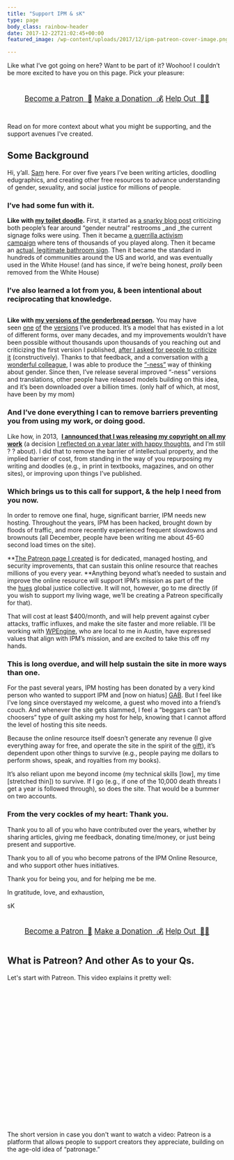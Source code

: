 ```yaml
---
title: "Support IPM & sK"
type: page
body_class: rainbow-header
date: 2017-12-22T21:02:45+00:00
featured_image: /wp-content/uploads/2017/12/ipm-patreon-cover-image.png

---
```

Like what I&#8217;ve got going on here? Want to be part of it? Woohoo! I couldn&#8217;t be more excited to have you on this page. Pick your pleasure:

<div class="button-stack" style="margin: 4vw auto; text-align: center; font-size: 1.2em;">
  <a class="button" href="/patronize/">Become a Patron &nbsp;🙌</a> <a class="button" href="/donate/">Make a Donation &nbsp;💰</a> <a class="button" href="/help/">Help Out &nbsp;🙋‍♀️</a>
</div>

Read on for more context about what you might be supporting, and the support avenues I've created.
## Some Background

Hi, y&#8217;all.&nbsp;[Sam][1]&nbsp;here. For over five years I&#8217;ve been writing articles, doodling edugraphics, and creating other free resources to advance understanding of gender, sexuality, and social justice for millions of people.

### I&#8217;ve had some fun with it.

**Like with&nbsp;[my toilet doodle][2].**&nbsp;First, it started as&nbsp;<a href="/2014/04/gender-neutral-bathroom-sign/#sthash.qAKYoTjA.dpbs" target="_blank" rel="noopener">a snarky blog post</a>&nbsp;criticizing both people&#8217;s fear around &#8220;gender neutral&#8221; restrooms&nbsp;_and&nbsp;_the current signage folks were using. Then it became&nbsp;<a href="/2014/04/printable-gender-neutral-bathroom-sign-guerilla-project/#sthash.LhfgpXRn.dpbs" target="_blank" rel="noopener">a guerrilla activism campaign</a>&nbsp;where tens of thousands of you played along. Then it became an&nbsp;<a href="/2014/07/how-the-gender-neutral-bathroom-sign-i-made-is-being-manufactured-and-donated-to-colleges/#sthash.N2qVJSK0.7t0dJR5M.dpbs" target="_blank" rel="noopener">actual, legitimate bathroom sign</a>. Then it became the standard in hundreds of communities around the US and world, and was eventually used in the White House! (and has since, if we&#8217;re being honest,&nbsp;_prolly_&nbsp;been removed from the White House)

### I&#8217;ve also learned a lot from you, & been intentional about reciprocating that knowledge.

<div class="wp-block-image">
  <figure class="alignright"><img class="lazy-load" data-src="https://guidetogender.com/img/from-binary-to-ness.jpg" alt="" /></figure>
</div>

**Like with&nbsp;**<a href="/genderbread-person/" target="_blank" rel="noopener"><strong>my versions of the genderbread person</strong></a>**.**&nbsp;You may have seen&nbsp;<a href="/2012/01/the-genderbread-person/" target="_blank" rel="noopener">one</a>&nbsp;[of][3]&nbsp;the&nbsp;<a href="/2015/03/the-genderbread-person-v3/" target="_blank" rel="noopener">versions</a>&nbsp;I&#8217;ve produced. It&#8217;s a model that has existed in a lot of different forms, over many decades, and my improvements wouldn&#8217;t have been possible without thousands upon thousands of you reaching out and criticizing&nbsp;the first version I published,&nbsp;<a href="/2012/02/improving-the-genderbread-person-i-need-your-help/#sthash.hIERfyms.dpbs" target="_blank" rel="noopener">after I asked for people to criticize it</a>&nbsp;(constructively). Thanks to that feedback, and a conversation with&nbsp;<a href="http://karenrayne.com/" target="_blank" rel="noopener">a wonderful colleague</a>, I was able to produce the&nbsp;<a href="/2012/03/the-genderbread-person-v2-0/#sthash.gq7XvTlP.XazhW2ij.dpbs" target="_blank" rel="noopener">&#8220;-ness&#8221;</a>&nbsp;way of thinking about gender. Since then, I&#8217;ve release several improved &#8220;-ness&#8221; versions and translations, other people have released models building on this idea, and it&#8217;s been downloaded over a billion times. (only half of which, at most, have been by my mom)

### And I&#8217;ve done everything I can to remove barriers preventing you from using my work, or doing good.

Like how, in 2013,&nbsp;&nbsp;<a href="/2013/11/uncopyright/#sthash.8JLOPgb3.dpbs" target="_blank" rel="noopener"><strong>I announced that I was releasing my copyright on all my work</strong></a>&nbsp;(a decision&nbsp;<a href="/2014/12/uncopyright-reflection/" target="_blank" rel="noopener">I reflected on a year later with happy thoughts</a>, and I&#8217;m still ? ? about). I did that to remove the barrier of intellectual property, and the implied barrier of cost, from standing in the way of you repurposing my writing and doodles (e.g., in print in textbooks, magazines, and on other sites), or improving upon things I&#8217;ve published.

### Which brings us to this call for support, & the help I need from you now.

In order to remove one final, huge, significant barrier, IPM needs new hosting. Throughout the years, IPM has been hacked, brought down by floods of traffic, and more recently experienced frequent slowdowns and brownouts (all December, people have been writing me about 45-60 second load times on the site).

**[The Patreon page I created][4] is for dedicated, managed hosting, and security improvements, that can sustain this online resource that reaches millions of you every year.&nbsp;**Anything beyond what&#8217;s needed to sustain and improve the online resource will support IPM&#8217;s mission as part of the the&nbsp;<a href="http://hues.xyz/" target="_blank" rel="noopener">hues</a>&nbsp;global justice collective. It will not, however, go to me directly (if you wish to support my living wage, we&#8217;ll be creating a Patreon specifically for that).

That will cost at least $400/month, and will help prevent against cyber attacks, traffic influxes, and make the site faster and more reliable. I&#8217;ll be working with&nbsp;<a href="https://wpengine.com/" target="_blank" rel="noopener">WPEngine</a>, who are local to me in Austin, have expressed values that align with IPM&#8217;s mission, and are excited to take this off my hands.

### This is long overdue, and will help sustain the site in more ways than one.

For the past several years, IPM hosting has been donated by a very kind person who wanted to support IPM and [now on hiatus]&nbsp;[GAB][5]. But I feel like I&#8217;ve long since overstayed my welcome, a guest who moved into a friend&#8217;s couch. And whenever the site gets slammed, I feel a &#8220;beggars can&#8217;t be choosers&#8221; type of guilt asking my host for help, knowing that I cannot afford the level of hosting this site needs.

Because the online resource itself doesn&#8217;t generate any revenue (I give everything away for free, and operate the site in the spirit of the&nbsp;[gift][6]), it&#8217;s dependent upon other things to survive (e.g., people paying me dollars to perform shows, speak, and royalties from my books).

It&#8217;s also reliant upon me beyond income (my technical skills [low], my time [stretched thin]) to survive. If I go (e.g., if one of the 10,000 death threats I get a year is followed through), so does the site. That would be a bummer on two accounts.

### From the very cockles of my heart: Thank you.

Thank you to all of you who have contributed over the years, whether by sharing articles, giving me feedback, donating time/money, or just being present and supportive.

Thank you to all of you who become patrons of the IPM Online Resource, and who support other hues initiatives.

Thank you for being you, and for helping me be me.

In gratitude, love, and exhaustion,

sK

<div class="button-stack" style="margin: 4vw auto; text-align: center; font-size: 1.2em;">
  <a class="button" href="/patronize/">Become a Patron &nbsp;🙌</a> <a class="button" href="/donate/">Make a Donation &nbsp;💰</a> <a class="button" href="/help/">Help Out &nbsp;🙋‍♀️</a>
</div>

## What is Patreon? And other As to your Qs.

Let's start with Patreon. This video explains it pretty well: 

<div class="youtube">
  <figure><iframe class="lazy-load" data-src="https://www.youtube.com/embed/rwvUjAv6pxg" width="560" height="315" frameborder="0" allowfullscreen="allowfullscreen" data-mce-fragment="1"></iframe></figure>
</div>

The short version in case you don't want to watch a video: Patreon is a platform that allows people to support creators they appreciate, building on the age-old idea of &#8220;patronage.&#8221;

 [1]: /about-sam-killermann/
 [2]: /wp-content/uploads/2014/04/Gender-Neutral-Toilet-Sign.pdf
 [3]: /2012/03/the-genderbread-person-v2-0/#sthash.nOkF12Lr.dpbs
 [4]: https://www.patreon.com/itspronouncedmetrosexual
 [5]: http://gamersagainstbigotry.org/
 [6]: https://en.wikipedia.org/wiki/Gift_economy